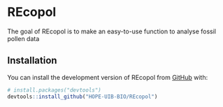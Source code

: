 
<!-- README.md is generated from README.Rmd. Please edit that file -->

# REcopol

<!-- badges: start -->
<!-- badges: end -->

The goal of REcopol is to make an easy-to-use function to analyse fossil
pollen data

## Installation

You can install the development version of REcopol from
[GitHub](https://github.com/) with:

``` r
# install.packages("devtools")
devtools::install_github("HOPE-UIB-BIO/REcopol")
```
